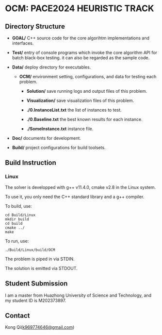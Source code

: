 # OCM: PACE2024 HEURISTIC TRACK

## Directory Structure

- **GOAL/**
  C++ source code for the core algorihtm implementations and interfaces.

- **Test/**
  entry of console programs which invoke the core algorithm API for batch black-box testing.
  it can also be regarded as the sample code.

- **Data/**
  deploy directory for executables.

  - **OCM/**
    environment setting, configurations, and data for testing each problem.

    - **Solution/**
    save running logs and output files of this problem.

    - **Visualization/**
    save visualization files of this problem.
    
    - **./0.InstanceList.txt**
      the list of instances to test.

    - **./0.Baseline.txt**
      the best known results for each instance.

    - **./SomeInstance.txt**
      instance file.

- **Doc/**
  documents for development.

- **Build/**
  project configurations for build toolsets.


## Build Instruction

### Linux

The solver is developped with g++ v11.4.0,  cmake v2.8 in the Linux system.

To use it, you only need the C++ standard library and a g++ compiler.

To build, use:

```
cd Build/Linux
mkdir build
cd build
cmake ../
make
```

To run, use:

```
./Build/Linux/build/OCM
```

The problem is piped in via STDIN.

The solution is emitted via STDOUT.

## Student Submission

I am a master from Huazhong University of Science and Technology, and my student ID is M202373897.

## Contact

Kong Qi(k969774646@gmail.com)


